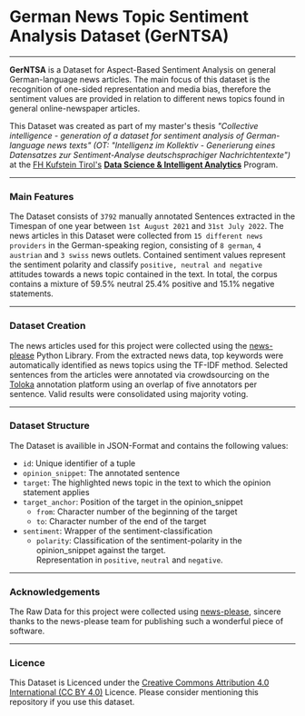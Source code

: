 # German News Topic Sentiment Analysis Dataset (GerNTSA)

---

**GerNTSA** is a Dataset for Aspect-Based Sentiment Analysis on general German-language news articles. The main focus of this dataset is the recognition of one-sided representation and media bias, therefore the sentiment values are provided in relation to different news topics found in general online-newspaper articles.

This Dataset was created as part of my master's thesis *"Collective intelligence - generation of a dataset for sentiment analysis of German-language news texts" (OT: "Intelligenz im Kollektiv - Generierung eines Datensatzes zur Sentiment-Analyse deutschsprachiger Nachrichtentexte")* at the [FH Kufstein Tirol's](https://www.fh-kufstein.ac.at/eng/) [**Data Science & Intelligent Analytics**](https://www.fh-kufstein.ac.at/eng/Study/master/data-science-intelligent-analytics-pt) Program.

---
### Main Features

The Dataset consists of `3792` manually annotated Sentences extracted in the Timespan of one year between `1st August 2021` and `31st July 2022`. The news articles ìn this Dataset were collected from `15 different news providers` in the German-speaking region, consisting of `8 german`, `4 austrian` and `3 swiss` news outlets.
Contained sentiment values represent the sentiment polarity and classify `positive, neutral and negative` attitudes towards a news topic contained in the text.
In total, the corpus contains a mixture of 59.5% neutral 25.4% positive and 15.1% negative statements.

---

### Dataset Creation

The news articles used for this project were collected using the [news-please](https://github.com/fhamborg/news-please) Python Library. From the extracted news data, top keywords were automatically identified as news topics using the TF-IDF method. Selected sentences from the articles were annotated via crowdsourcing on the [Toloka](https://toloka.ai/) annotation platform using an overlap of five annotators per sentence. Valid results were consolidated using majority voting.

---

### Dataset Structure

The Dataset is availible in JSON-Format and contains the following values:

- `id`: Unique identifier of a tuple
- `opinion_snippet`: The annotated sentence
- `target`: The highlighted news topic in the text to which the opinion statement applies
- `target_anchor`: Position of the target in the opinion_snippet
    - `from`: Character number of the beginning of the target
    - `to`: Character number of the end of the target
- `sentiment`: Wrapper of the  sentiment-classification
    - `polarity`: Classification of the sentiment-polarity in the opinion_snippet against the target.  
      Representation in `positive`, `neutral` and `negative`. 
      
---

### Acknowledgements

The Raw Data for this project were collected using [news-please](https://github.com/fhamborg/news-please), sincere thanks to the news-please team for publishing such a wonderful piece of software.

---

### Licence

This Dataset is Licenced under the [Creative Commons Attribution 4.0 International (CC BY 4.0)](https://creativecommons.org/licenses/by/4.0/) Licence. 
Please consider mentioning this repository if you use this dataset.
